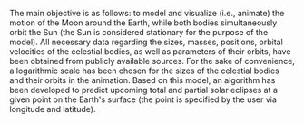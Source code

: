 The main objective is as follows: to model and visualize (i.e., animate) the motion of the Moon around the Earth, while both bodies simultaneously orbit the Sun (the Sun is considered stationary for the purpose of the model). 
All necessary data regarding the sizes, masses, positions, orbital velocities of the celestial bodies, as well as parameters of their orbits, have been obtained from publicly available sources.
For the sake of convenience, a logarithmic scale has been chosen for the sizes of the celestial bodies and their orbits in the animation. 
Based on this model, an algorithm has been developed to predict upcoming total and partial solar eclipses at a given point on the Earth's surface (the point is specified by the user via longitude and latitude).

